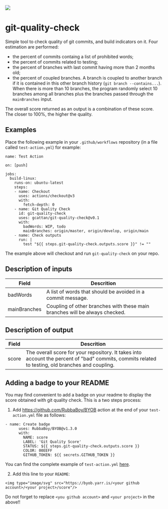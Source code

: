 <img type="image/svg" src="https://byob.yarr.is/gcattan/git-quality-check/score"/>

# git-quality-check
Simple tool to check quality of git commits, and build indicators on it.
Four estimation are performed:
- the percent of commits containg a list of prohibited words;
- the percent of commits related to testing;
- the percent of branches with last commit having more than 2 months old;
- the percent of coupled branches.
A branch is coupled to another branch if it is contained in this other branch history (`git branch --contains...`).
When there is more than 10 branches, the program randomly select 10 branches among all branches plus the branches passed through the `mainBranches` input.

The overall score returned as an output is a combination of these score.
The closer to 100%, the higher the quality.

## Examples

Place the following example in your `.github/workflows` repository (in a file called `test-action.yml`) for example:

```
name: Test Action

on: [push]

jobs:
  build-linux:
    runs-on: ubuntu-latest
    steps:
    - name: Checkout
      uses: actions/checkout@v3
      with:
        fetch-depth: 0
    - name: Git Quality Check
      id: git-quality-check
      uses: gcattan/git-quality-check@v0.1
      with:
        badWords: WIP, todo
        mainBranches: origin/master, origin/develop, origin/main
    - name: Check outputs
      run: |
        test "${{ steps.git-quality-check.outputs.score }}" != ""
```

The example above will checkout and run `git-quality-check` on your repo.

## Description of inputs

|Field|Descrition|
|-|-|
|badWords|A list of words that should be avoided in a commit message.|
|mainBranches|Coupling of other branches with these main branches will be always checked.|

## Description of output

|Field|Descrition|
|-|-|
|score|The overall score for your repository. It takes into account the percent of "bad" commits, commits related to testing, old branches and coupling.|

## Adding a badge to your README

You may find convenient to add a badge on your readme to display the score obtained with git quality check.
This is a two steps process:

1) Add https://github.com/RubbaBoy/BYOB action at the end of your `test-action.yml` file as follows:

```
- name: Create badge
      uses: RubbaBoy/BYOB@v1.3.0
      with:
        NAME: score
        LABEL: 'Git Quality Score'
        STATUS: ${{ steps.git-quality-check.outputs.score }}
        COLOR: 00EEFF
        GITHUB_TOKEN: ${{ secrets.GITHUB_TOKEN }}
```

You can find the complete example of `test-action.yml` [here](.github/workflows/test-action.yml).

2) Add this line to your `README`:

```<img type="image/svg" src="https://byob.yarr.is/<your github account>/<your project>/score"/>```

Do not forget to replace `<you github account>` and `<your project>` in the above!!
